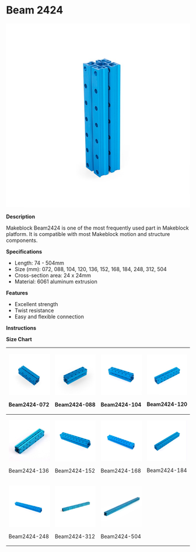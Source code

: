 # Beam 2424

![](../../../../.gitbook/assets/0%20%282%29.jpeg)

**Description**

Makeblock Beam2424 is one of the most frequently used part in Makeblock platform. It is compatible with most Makeblock motion and structure components.

**Specifications**

* Length: 74 - 504mm
* Size \(mm\): 072, 088, 104, 120, 136, 152, 168, 184, 248, 312, 504
* Cross-section area: 24 x 24mm
* Material: 6061 aluminum extrusion

**Features**

* Excellent strength
* Twist resistance
* Easy and flexible connection

**Instructions**

**Size Chart**

<table>
  <thead>
    <tr>
      <th style="text-align:left">
        <p>
          <img src="../../../../.gitbook/assets/1 (32).jpeg" alt/>
        </p>
        <p>Beam2424-072</p>
      </th>
      <th style="text-align:left">
        <p>
          <img src="../../../../.gitbook/assets/2 (35).jpeg" alt/>
        </p>
        <p>Beam2424-088</p>
      </th>
      <th style="text-align:left">
        <p>
          <img src="../../../../.gitbook/assets/3 (29).jpeg" alt/>
        </p>
        <p>Beam2424-104</p>
      </th>
      <th style="text-align:left">
        <p>
          <img src="../../../../.gitbook/assets/4 (1).jpeg" alt/>
        </p>
        <p>Beam2424-120</p>
      </th>
    </tr>
  </thead>
  <tbody>
    <tr>
      <td style="text-align:left">
        <p>
          <img src="../../../../.gitbook/assets/5 (11).jpeg" alt/>
        </p>
        <p>Beam2424-136</p>
      </td>
      <td style="text-align:left">
        <p>
          <img src="../../../../.gitbook/assets/6 (6).jpeg" alt/>
        </p>
        <p>Beam2424-152</p>
      </td>
      <td style="text-align:left">
        <p>
          <img src="../../../../.gitbook/assets/7 (8).jpeg" alt/>
        </p>
        <p>Beam2424-168</p>
      </td>
      <td style="text-align:left">
        <p>
          <img src="../../../../.gitbook/assets/8 (4).jpeg" alt/>
        </p>
        <p>Beam2424-184</p>
      </td>
    </tr>
    <tr>
      <td style="text-align:left">
        <p>
          <img src="../../../../.gitbook/assets/9 (4).jpeg" alt/>
        </p>
        <p>Beam2424-248</p>
      </td>
      <td style="text-align:left">
        <p>
          <img src="../../../../.gitbook/assets/10.jpeg" alt/>
        </p>
        <p>Beam2424-312</p>
      </td>
      <td style="text-align:left">
        <p>
          <img src="../../../../.gitbook/assets/11 (4).jpeg" alt/>
        </p>
        <p>Beam2424-504</p>
      </td>
      <td style="text-align:left"></td>
    </tr>
  </tbody>
</table>